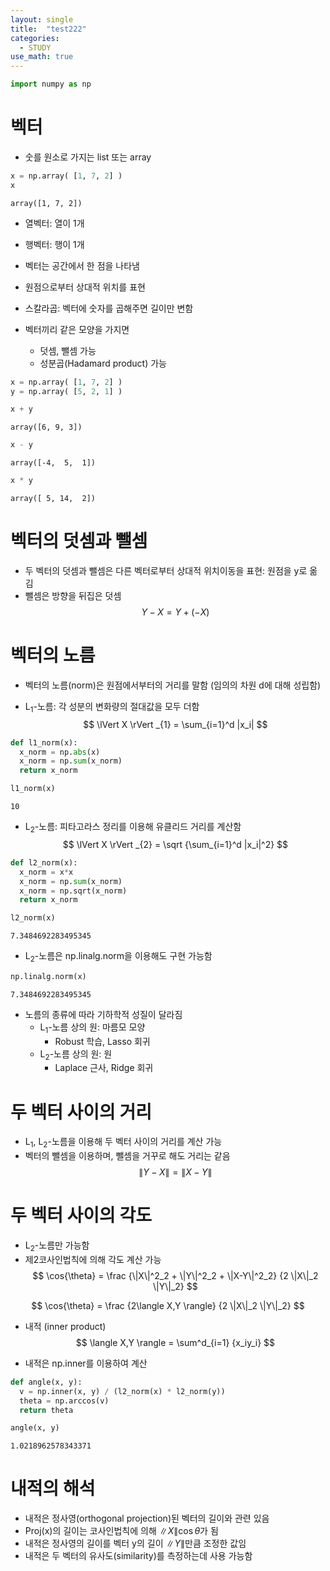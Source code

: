 ```yaml
---
layout: single
title:  "test222"
categories:
  - STUDY
use_math: true
---
```


```python
import numpy as np
```

# 벡터


- 숫를 원소로 가지는 list 또는 array


```python
x = np.array( [1, 7, 2] )
x
```




    array([1, 7, 2])



- 열벡터: 열이 1개
- 행벡터: 행이 1개

- 벡터는 공간에서 한 점을 나타냄
- 원점으로부터 상대적 위치를 표현


- 스칼라곱: 벡터에 숫자를 곱해주면 길이만 변함

- 벡터끼리 같은 모양을 가지면
  - 덧셈, 뺄셈 가능
  - 성분곱(Hadamard product) 가능


```python
x = np.array( [1, 7, 2] )
y = np.array( [5, 2, 1] )
```


```python
x + y
```




    array([6, 9, 3])




```python
x - y
```




    array([-4,  5,  1])




```python
x * y
```




    array([ 5, 14,  2])



# 벡터의 덧셈과 뺄셈

- 두 벡터의 덧셈과 뺄셈은 다른 벡터로부터 상대적 위치이동을 표현: 원점을 y로 옮김
- 뺄셈은 방향을 뒤집은 덧셈  
$$Y - X = Y + (-X)$$

# 벡터의 노름

- 벡터의 노름(norm)은 원점에서부터의 거리를 말함 (임의의 차원 d에 대해 성립함)

- L<sub>1</sub>-노름: 각 성분의 변화량의 절대값을 모두 더함  
$$ \lVert X \rVert _{1} = \sum_{i=1}^d |x_i| $$


```python
def l1_norm(x):
  x_norm = np.abs(x)
  x_norm = np.sum(x_norm)
  return x_norm
```


```python
l1_norm(x)
```




    10



- L<sub>2</sub>-노름: 피타고라스 정리를 이용해 유클리드 거리를 계산함
$$ \lVert X \rVert _{2} = \sqrt {\sum_{i=1}^d |x_i|^2} $$ 


```python
def l2_norm(x):
  x_norm = x*x
  x_norm = np.sum(x_norm)
  x_norm = np.sqrt(x_norm)
  return x_norm
```


```python
l2_norm(x)
```




    7.3484692283495345



- L<sub>2</sub>-노름은 np.linalg.norm을 이용해도 구현 가능함


```python
np.linalg.norm(x)
```




    7.3484692283495345



- 노름의 종류에 따라 기하학적 성질이 달라짐
  - L<sub>1</sub>-노름 상의 원: 마름모 모양
    - Robust 학습, Lasso 회귀
  - L<sub>2</sub>-노름 상의 원: 원
    - Laplace 근사, Ridge 회귀

# 두 벡터 사이의 거리

- L<sub>1</sub>, L<sub>2</sub>-노름을 이용해 두 벡터 사이의 거리를 계산 가능
- 벡터의 뺄셈을 이용하며, 뺄셈을 거꾸로 해도 거리는 같음
$$ \| Y - X \| = \| X - Y \| $$

# 두 벡터 사이의 각도

- L<sub>2</sub>-노름만 가능함
- 제2코사인법칙에 의해 각도 계산 가능
$$
\cos{\theta} = \frac {\|X\|^2_2 + \|Y\|^2_2 + \|X-Y\|^2_2} {2 \|X\|_2 \|Y\|_2}
$$

$$
\cos{\theta} = \frac {2\langle X,Y \rangle} {2 \|X\|_2 \|Y\|_2}
$$

- 내적 (inner product)
$$
\langle X,Y \rangle = \sum^d_{i=1} {x_iy_i}
$$

- 내적은 np.inner를 이용하여 계산


```python
def angle(x, y):
  v = np.inner(x, y) / (l2_norm(x) * l2_norm(y))
  theta = np.arccos(v)
  return theta
```


```python
angle(x, y)
```




    1.0218962578343371



# 내적의 해석

- 내적은 정사영(orthogonal projection)된 벡터의 길이와 관련 있음
- Proj(x)의 길이는 코사인법칙에 의해 $\|X\|\cos{\theta}$가 됨
- 내적은 정사영의 길이를 벡터 y의 길이 $\|Y\|$만큼 조정한 값임
- 내적은 두 벡터의 유사도(similarity)를 측정하는데 사용 가능함
